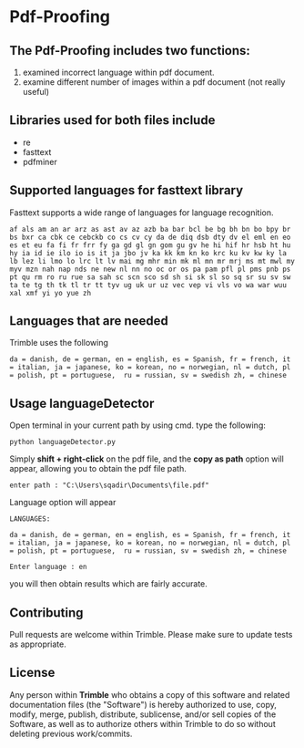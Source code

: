 # Pdf-Proofing

## The Pdf-Proofing includes two functions:
1. examined incorrect language within pdf document.
2. examine different number of images within a pdf document (not really useful)

## Libraries used for both files include 
- re
- fasttext
- pdfminer

## Supported languages for fasttext library
Fasttext supports a wide range of languages for language recognition.
```
af als am an ar arz as ast av az azb ba bar bcl be bg bh bn bo bpy br bs bxr ca cbk ce cebckb co cs cv cy da de diq dsb dty dv el eml en eo es et eu fa fi fr frr fy ga gd gl gn gom gu gv he hi hif hr hsb ht hu hy ia id ie ilo io is it ja jbo jv ka kk km kn ko krc ku kv kw ky la lb lez li lmo lo lrc lt lv mai mg mhr min mk ml mn mr mrj ms mt mwl my myv mzn nah nap nds ne new nl nn no oc or os pa pam pfl pl pms pnb ps pt qu rm ro ru rue sa sah sc scn sco sd sh si sk sl so sq sr su sv sw ta te tg th tk tl tr tt tyv ug uk ur uz vec vep vi vls vo wa war wuu xal xmf yi yo yue zh
```
## Languages that are needed
Trimble uses the following
```
da = danish, de = german, en = english, es = Spanish, fr = french, it = italian, ja = japanese, ko = korean, no = norwegian, nl = dutch, pl = polish, pt = portuguese,  ru = russian, sv = swedish zh, = chinese
```
## Usage languageDetector
Open terminal in your current path by using cmd. type the following:
```
python languageDetector.py
```
Simply **shift + right-click** on the pdf file, and the **copy as path** option will appear, allowing you to obtain the pdf file path.
```text
enter path : "C:\Users\sqadir\Documents\file.pdf"
```
Language option will appear 
```text
LANGUAGES:

da = danish, de = german, en = english, es = Spanish, fr = french, it = italian, ja = japanese, ko = korean, no = norwegian, nl = dutch, pl = polish, pt = portuguese,  ru = russian, sv = swedish zh, = chinese

Enter language : en
```

you will then obtain results which are fairly accurate. 

## Contributing

Pull requests are welcome within Trimble. Please make sure to update tests as appropriate.

## License

Any person within **Trimble** who obtains a copy of this software and related documentation files (the "Software") is hereby authorized to use, copy, modify, merge, publish, distribute, sublicense, and/or sell copies of the Software, as well as to authorize others within Trimble to do so without deleting previous work/commits.

